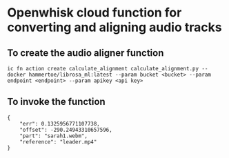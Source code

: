 # Openwhisk cloud function for converting and aligning audio tracks

## To create the audio aligner function

```ic fn action create calculate_alignment calculate_alignment.py --docker hammertoe/librosa_ml:latest --param bucket <bucket> --param endpoint <endpoint> --param apikey <api key>```

## To invoke the function

```matt@Matts-MBP audio-aligner-service % ic fn action invoke calculate_alignment -r -p reference leader.mp4 -p part sarah1.webm
{
    "err": 0.1325956771107738,
    "offset": -290.24943310657596,
    "part": "sarah1.webm",
    "reference": "leader.mp4"
}
```

